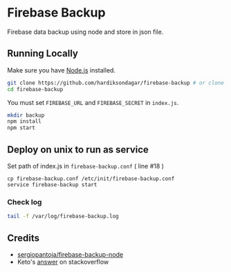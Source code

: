 # Firebase Backup

Firebase data backup using node and store in json file.

## Running Locally

Make sure you have [Node.js](http://nodejs.org/) installed.

```sh
git clone https://github.com/hardiksondagar/firebase-backup # or clone your own fork
cd firebase-backup
```

You must set `FIREBASE_URL` and `FIREBASE_SECRET` in `index.js`.
```sh
mkdir backup
npm install
npm start
```



## Deploy on unix to run as service 
Set path of index.js in `firebase-backup.conf` ( line #18 )
```
cp firebase-backup.conf /etc/init/firebase-backup.conf
service firebase-backup start
```
### Check log 
```sh
tail -f /var/log/firebase-backup.log
```

## Credits
* [sergiopantoja/firebase-backup-node](https://github.com/sergiopantoja/firebase-backup-node)
* Keto's [answer](http://stackoverflow.com/a/27957431/2553366) on stackoverflow


